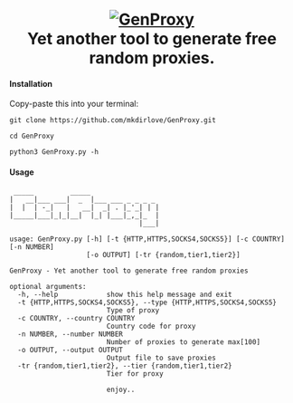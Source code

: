 <h1 align="center">
  <br>
  <a href="https://github.com/mkdirlove/GenProxy"><img src="https://github.com/mkdirlove/GenProxy/blob/main/logo.png" alt="GenProxy"></a>
  <br>
  Yet another tool to generate free random proxies.
  <br>
</h1>

#### Installation

Copy-paste this into your terminal:

```
git clone https://github.com/mkdirlove/GenProxy.git
```
```
cd GenProxy
```
```
python3 GenProxy.py -h
```
#### Usage
```
 _____         _____                 
|   __|___ ___|  _  |___ ___ _ _ _ _ 
|  |  | -_|   |   __|  _| . |_'_| | |
|_____|___|_|_|__|  |_| |___|_,_|_  |
                                |___|

usage: GenProxy.py [-h] [-t {HTTP,HTTPS,SOCKS4,SOCKS5}] [-c COUNTRY] [-n NUMBER]
                   [-o OUTPUT] [-tr {random,tier1,tier2}]

GenProxy - Yet another tool to generate free random proxies

optional arguments:
  -h, --help            show this help message and exit
  -t {HTTP,HTTPS,SOCKS4,SOCKS5}, --type {HTTP,HTTPS,SOCKS4,SOCKS5}
                        Type of proxy
  -c COUNTRY, --country COUNTRY
                        Country code for proxy
  -n NUMBER, --number NUMBER
                        Number of proxies to generate max[100]
  -o OUTPUT, --output OUTPUT
                        Output file to save proxies
  -tr {random,tier1,tier2}, --tier {random,tier1,tier2}
                        Tier for proxy
                        
                        enjoy..
```
